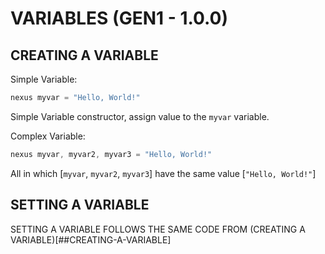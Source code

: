 # VARIABLES (GEN1 - 1.0.0)

## CREATING A VARIABLE

Simple Variable:
```js
nexus myvar = "Hello, World!"
```
Simple Variable constructor, assign value to the `myvar` variable.

Complex Variable:
```js
nexus myvar, myvar2, myvar3 = "Hello, World!"
```
All in which [`myvar`, `myvar2`, `myvar3`] have the same value [`"Hello, World!"`]


## SETTING A VARIABLE
SETTING A VARIABLE FOLLOWS THE SAME CODE FROM (CREATING A VARIABLE)[##CREATING-A-VARIABLE]